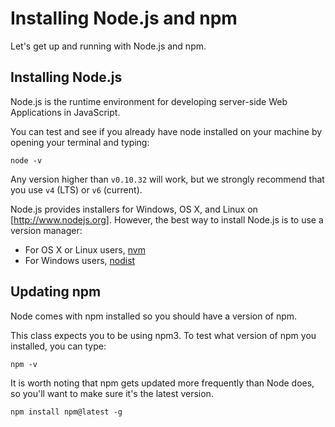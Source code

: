 # Installing Node.js and npm

Let's get up and running with Node.js and npm.

## Installing Node.js

Node.js is the runtime environment for developing server-side Web Applications in JavaScript.

You can test and see if you already have node installed on your machine
by opening your terminal and typing:

```
node -v
```

Any version higher than `v0.10.32` will work, but we strongly recommend
that you use `v4` (LTS) or `v6` (current).

Node.js provides installers for Windows, OS X, and Linux on
[http://www.nodejs.org]. However, the best way to install Node.js is
to use a version manager:

- For OS X or Linux users, [nvm]
- For Windows users, [nodist]

## Updating npm

Node comes with npm installed so you should have a version of npm.

This class expects you to be using npm3. To test what version of npm
you installed, you can type:

```
npm -v
```

It is worth noting that npm gets updated more frequently than Node does, so you'll want to make sure it's the latest version.

`npm install npm@latest -g`

[nvm]: https://github.com/creationix/nvm
[nodist]: https://github.com/marcelklehr/nodist
